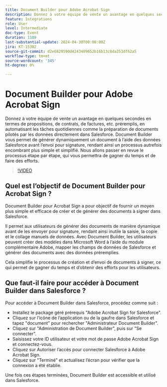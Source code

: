```yaml
---
title: Document Builder pour Adobe Acrobat Sign
description: Donnez à votre équipe de vente un avantage en quelques secondes en termes de propositions, de contrats, de factures, etc. préremplis, en automatisant les tâches quotidiennes comme la préparation de documents pilotés par les données directement dans Salesforce. Document Builder vous permet de générer dynamiquement un document à l’aide des données Salesforce avant l’envoi pour signature, rendant ainsi un processus autrefois encombrant plus simple et simplifié.
feature: Integrations
role: User
level: Intermediate
doc-type: Event
duration: 1109
last-substantial-update: 2024-04-30T00:00:00Z
jira: KT-15302
source-git-commit: d2e6829590d4243409652b16b13c8da253df62a5
workflow-type: tm+mt
source-wordcount: '345'
ht-degree: 0%

---
```



# Document Builder pour Adobe Acrobat Sign

Donnez à votre équipe de vente un avantage en quelques secondes en termes de propositions, de contrats, de factures, etc. préremplis, en automatisant les tâches quotidiennes comme la préparation de documents pilotés par les données directement dans Salesforce. Document Builder vous permet de générer dynamiquement un document à l’aide des données Salesforce avant l’envoi pour signature, rendant ainsi un processus autrefois encombrant plus simple et simplifié. Nous allons passer en revue le processus étape par étape, qui vous permettra de gagner du temps et de faire des efforts.

>[!VIDEO](https://video.tv.adobe.com/v/3428193/?learn=on)

## Quel est l’objectif de Document Builder pour Acrobat Sign ?

Document Builder pour Acrobat Sign a pour objectif de fournir un moyen plus simple et efficace de créer et de générer des documents à signer dans Salesforce.

Il permet aux utilisateurs de générer des documents de manière dynamique avant de les envoyer pour signature, rendant ainsi inutile la saisie, la copie et le collage manuels de données. Avec Document Builder, les utilisateurs peuvent créer des modèles dans Microsoft Word à l’aide du module complémentaire Adobe, mapper les champs de données de Salesforce et générer des documents avec des données préremplies.

Cela simplifie le processus de création et d’envoi de documents à signer, ce qui permet de gagner du temps et d’obtenir des efforts pour les utilisateurs.

## Que faut-il faire pour accéder à Document Builder dans Salesforce ?

Pour accéder à Document Builder dans Salesforce, procédez comme suit :

* Installez le package géré prérequis &quot;Adobe Acrobat Sign for Salesforce&quot;.
* Cliquez sur l’icône de l’application ou de la gaufre dans Salesforce et tapez &quot;document&quot; pour rechercher &quot;Administrateur Document Builder&quot;.
* Cliquez sur &quot;Administration de Document Builder&quot;, puis sur &quot;Se connecter&quot;.
* Saisissez votre ID utilisateur et votre mot de passe Adobe Acrobat Sign et connectez-vous.
* Cliquez sur Autoriser l’accès pour connecter Salesforce à Adobe Acrobat Sign.
* Cliquez sur &quot;Terminé&quot; et actualisez l’écran pour vérifier que la connexion a été établie.

Une fois ces étapes terminées, Document Builder est accessible et utilisé dans Salesforce.